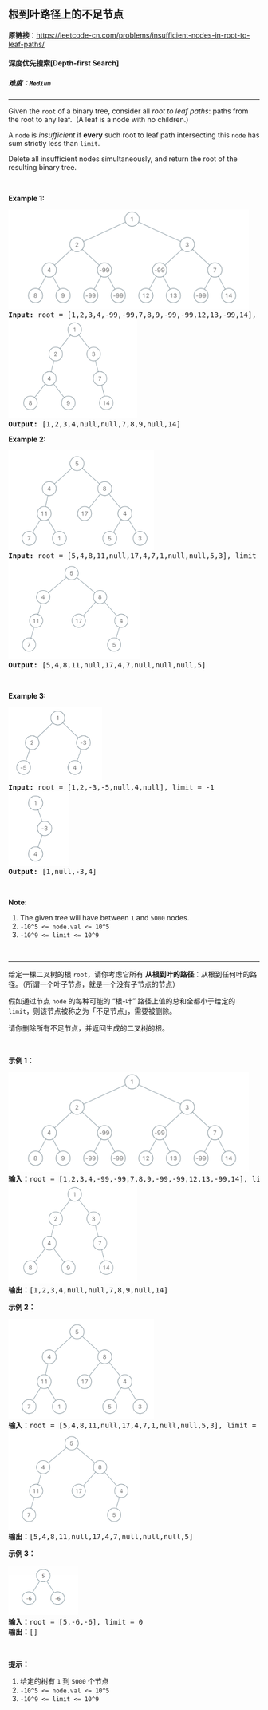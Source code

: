## 根到叶路径上的不足节点

**原链接**：<https://leetcode-cn.com/problems/insufficient-nodes-in-root-to-leaf-paths/>

#### 深度优先搜索[Depth-first Search]    

##### 难度：**`Medium`**

----- 
<p>Given the <code>root</code>&nbsp;of a binary tree, consider all <em>root to leaf paths</em>: paths from the root&nbsp;to any leaf.&nbsp; (A leaf is a node with no children.)</p>

<p>A <code>node</code> is <em>insufficient</em> if&nbsp;<strong>every</strong> such root to leaf path intersecting this <code>node</code> has sum strictly less than&nbsp;<code>limit</code>.</p>

<p>Delete all insufficient nodes simultaneously, and return the root of the resulting&nbsp;binary tree.</p>

<p>&nbsp;</p>

<p><strong>Example 1:</strong></p>

<pre>
<strong><img alt="" src="../../static/2019/06/05/insufficient-11.png" style="width: 482px; height: 200px;" />
Input: </strong>root = <span id="example-input-1-1">[1,2,3,4,-99,-99,7,8,9,-99,-99,12,13,-99,14]</span>, limit = <span id="example-input-1-2">1</span>
<strong><img alt="" src="../../static/2019/06/05/insufficient-2.png" style="width: 258px; height: 200px;" />
Output: </strong><span id="example-output-1">[1,2,3,4,null,null,7,8,9,null,14]</span>
</pre>

<div>
<p><strong>Example 2:</strong></p>

<pre>
<strong><img alt="" src="../../static/2019/06/05/insufficient-3.png" style="width: 292px; height: 200px;" />
Input: </strong>root = <span id="example-input-2-1">[5,4,8,11,null,17,4,7,1,null,null,5,3]</span>, limit = <span id="example-input-2-2">22</span>
<strong><img alt="" src="../../static/2019/06/05/insufficient-4.png" style="width: 264px; height: 200px;" />
Output: </strong><span id="example-output-2">[5,4,8,11,null,17,4,7,null,null,null,5]</span></pre>

<p>&nbsp;</p>

<p><strong>Example 3:</strong></p>

<pre>
<strong><img alt="" src="../../static/2019/06/11/screen-shot-2019-06-11-at-83301-pm.png" style="width: 188px; height: 150px;" />
Input: </strong>root = <span>[1,2,-3,-5,null,4,null]</span>, limit = -1
<img alt="" src="../../static/2019/06/11/screen-shot-2019-06-11-at-83517-pm.png" style="width: 122px; height: 150px;" /><strong>
Output: </strong><span>[1,null,-3,4]</span></pre>
</div>

<p>&nbsp;</p>

<p><strong>Note:</strong></p>

<ol>
	<li>The given tree will have between <code>1</code> and <code>5000</code> nodes.</li>
	<li><code>-10^5&nbsp;&lt;= node.val &lt;= 10^5</code></li>
	<li><code>-10^9 &lt;= limit&nbsp;&lt;= 10^9</code></li>
</ol>

<div>
<div>&nbsp;</div>
</div>


----- 
<p>给定一棵二叉树的根 <code>root</code>，请你考虑它所有&nbsp;<strong>从根到叶的路径</strong>：从根到任何叶的路径。（所谓一个叶子节点，就是一个没有子节点的节点）</p>

<p>假如通过节点 <code>node</code> 的每种可能的 &ldquo;根-叶&rdquo; 路径上值的总和全都小于给定的 <code>limit</code>，则该节点被称之为「不足节点」，需要被删除。</p>

<p>请你删除所有不足节点，并返回生成的二叉树的根。</p>

<p>&nbsp;</p>

<p><strong>示例 1：</strong></p>

<pre><strong><img alt="" src="../../static/2019/06/08/insufficient-1.png" style="height: 200px; width: 482px;">
输入：</strong>root = [1,2,3,4,-99,-99,7,8,9,-99,-99,12,13,-99,14], limit = 1
<strong><img alt="" src="../../static/2019/06/08/insufficient-2.png" style="height: 200px; width: 258px;">
输出：</strong>[1,2,3,4,null,null,7,8,9,null,14]
</pre>

<p><strong>示例 2：</strong></p>

<pre><strong><img alt="" src="../../static/2019/06/08/insufficient-3.png" style="height: 200px; width: 292px;">
输入：</strong>root = [5,4,8,11,null,17,4,7,1,null,null,5,3], limit = 22
<strong><img alt="" src="../../static/2019/06/08/insufficient-4.png" style="height: 200px; width: 264px;">
输出：</strong>[5,4,8,11,null,17,4,7,null,null,null,5]</pre>

<p><strong>示例 3：</strong></p>

<pre><strong><img alt="" src="../../static/2019/06/08/insufficient-5.png" style="height: 100px; width: 140px;">
输入：</strong>root = [5,-6,-6], limit = 0<strong>
输出：</strong>[]</pre>

<p>&nbsp;</p>

<p><strong>提示：</strong></p>

<ol>
	<li>给定的树有&nbsp;<code>1</code>&nbsp;到&nbsp;<code>5000</code>&nbsp;个节点</li>
	<li><code>-10^5&nbsp;&lt;= node.val &lt;= 10^5</code></li>
	<li><code>-10^9 &lt;= limit&nbsp;&lt;= 10^9</code></li>
</ol>

<p>&nbsp;</p>
